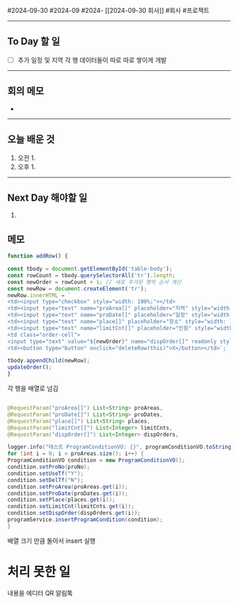 #2024-09-30 #2024-09 #2024- [[2024-09-30 회사]]
#회사 #프로젝트

---
## To Day 할 일
- [ ] 추가 일정 및 지역 각 행 데이터들이 따로 따로 쌓이게 개발
---
## 회의 메모
- 
---
## 오늘 배운 것
1. 오전
    1. 
2. 오후
    1. 
---
## Next Day 해야할 일
1. 


## 메모
```js
function addRow() {

const tbody = document.getElementById('table-body');
const rowCount = tbody.querySelectorAll('tr').length;
const newOrder = rowCount + 1; // 새로 추가된 행의 순서 계산
const newRow = document.createElement('tr');
newRow.innerHTML = `
<td><input type="checkbox" style="width: 100%;"></td>
<td><input type="text" name="proArea[]" placeholder="지역" style="width: 100%;"></td>
<td><input type="text" name="proDate[]" placeholder="일정" style="width: 100%;"></td>
<td><input type="text" name="place[]" placeholder="장소" style="width: 100%;"></td>
<td><input type="text" name="limitCnt[]" placeholder="인원" style="width: 100%;"></td>
<td class="order-cell">
<input type="text" value="${newOrder}" name="dispOrder[]" readonly style="width: 40%;"></td>
<td><button type="button" onclick="deleteRow(this)">X</button></td>`;

tbody.appendChild(newRow);
updateOrder();
}
```
각 행을 배열로 넘김

```java

@RequestParam("proArea[]") List<String> proAreas,
@RequestParam("proDate[]") List<String> proDates,
@RequestParam("place[]") List<String> places,
@RequestParam("limitCnt[]") List<Integer> limitCnts,
@RequestParam("dispOrder[]") List<Integer> dispOrders,

logger.info("테스트 ProgramConditionVO: {}", programConditionVO.toString());
for (int i = 0; i < proAreas.size(); i++) {
ProgramConditionVO condition = new ProgramConditionVO();
condition.setProNo(proNo);
condition.setUseTf("Y");
condition.setDelTf("N");
condition.setProArea(proAreas.get(i));
condition.setProDate(proDates.get(i));
condition.setPlace(places.get(i));
condition.setLimitCnt(limitCnts.get(i));
condition.setDispOrder(dispOrders.get(i));
programService.insertProgramCondition(condition);
}
```
배열 크기 만큼 돌아서 insert 실행

# 처리 못한 일

내용을 에디터
QR 알림톡